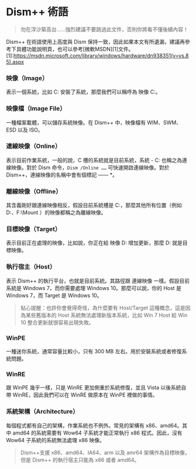 # Dism++ 術語
>勿在浮沙築高台……強烈建議不要跳過此文件，否則你將看不懂後續內容！

Dism++ 在術語使用上高度與 Dism 保持一致，因此如果本文有所遺漏，建議再參考下具體功能說明頁，也可以參考[微軟MSDN][1]文件。
[1]:https://msdn.microsoft.com/library/windows/hardware/dn938351(v=vs.85).aspx
### 映像（Image）
表示一個系統，比如 C: 安裝了系統，那麼我們可以稱呼為 映像 C:。

### 映像檔（Image File）
一種檔案載體，可以儲存系統映像。在 Dism++ 中，映像檔有 WIM、SWM、ESD 以及 ISO。

### 連線映像（Online）
表示目前作業系統，一般的說，C 槽的系統就是目前系統，系統 - C: 也稱之為連線映像。對於 Dism 命令，`Dism /Online ……` 可快速開啟連線映像。對於 Dism++，連線映像的名稱中會有個標記 —— \*。

### 離線映像（Offline）
其含義剛好跟連線映像相反，假設目前系統槽是 C:，那麼其他所有位置（例如 D:、F:\\Mount ）的映像都稱之為離線映像。

### 目標映像（Target）
表示目前正在處理的映像，比如說，你正在給 映像 D: 增加更新，那麼 D: 就是目標映像。

### 執行宿主（Host）
表示 Dism++ 的執行平台，也就是目前系統。其路徑跟 連線映像 一樣。假設目前系統是 Windows 7，而你需要處理 Windows 10。那麼可以說，你的 Host 是 Windows 7，而 Target 是 Windows 10。
> 貼心提醒：也許你會覺得奇怪，為什麼要有 Host/Target 這種概念，這是因為某些舊版本的 Host 系統無法處理新版本系統，比如 Win 7 Host 給 Win 10 整合更新就很容易出現失敗。

### WinPE
一種迷你系統，通常容量比較小，只有 300 MB 左右。用於安裝系統或者修復系統問題。

### WinRE
跟 WinPE 幾乎一樣，只是 WinRE 更加側重於系統修復，並且 Vista 以後系統自帶 WinRE，因此我們可以在 WinRE 做原本在 WinPE 裡做的事情。

### 系統架構（Architecture）
每個程式都有自己的架構，作業系統也不例外。常見的架構有 x86、amd64。其中 amd64 的系統需要有 Wow64 子系統才能正常執行 x86 程式。因此，沒有 Wow64 子系統的系統無法處理 x86 映像。
> Dism++支援 x86、amd64、IA64、arm 以及 amr64 架構作為目標映像，但是 Dism++ 的執行宿主只能為 x86 或者 amd64。
